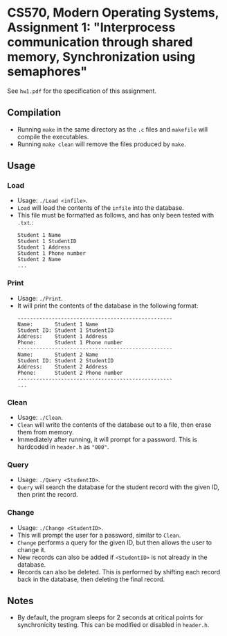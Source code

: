 # CS570, Modern Operating Systems, Assignment 1: "Interprocess communication through shared memory, Synchronization using semaphores"

See `hw1.pdf` for the specification of this assignment.

## Compilation
* Running `make` in the same directory as the `.c` files and `makefile` will compile the executables.
* Running `make clean` will remove the files produced by `make`.

## Usage

### Load
* Usage: `./Load <infile>`.
* `Load` will load the contents of the `infile` into the database.
* This file must be formatted as follows, and has only been tested with `.txt`.:
  ```
  Student 1 Name
  Student 1 StudentID
  Student 1 Address
  Student 1 Phone number
  Student 2 Name
  ...
  ```
 
### Print
* Usage: `./Print`.
* It will print the contents of the database in the following format:
  ```
  --------------------------------------------------
  Name:       Student 1 Name
  Student ID: Student 1 StudentID
  Address:    Student 1 Address
  Phone:      Student 1 Phone number
  --------------------------------------------------
  Name:       Student 2 Name
  Student ID: Student 2 StudentID
  Address:    Student 2 Address
  Phone:      Student 2 Phone number
  --------------------------------------------------
  ...
  ```
  
### Clean
* Usage: `./Clean`.
* `Clean` will write the contents of the database out to a file, then erase them from memory.
* Immediately after running, it will prompt for a password. This is hardcoded in `header.h` as `"000"`.

### Query
* Usage: `./Query <StudentID>`.
* `Query` will search the database for the student record with the given ID, then print the record.

### Change
* Usage: `./Change <StudentID>`.
* This will prompt the user for a password, similar to `Clean`.
* `Change` performs a query for the given ID, but then allows the user to change it.
* New records can also be added if `<StudentID>` is not already in the database.
* Records can also be deleted. This is performed by shifting each record back in the database, then deleting the final record.

## Notes
* By default, the program sleeps for 2 seconds at critical points for synchronicity testing. This can be modified or disabled in `header.h`.
